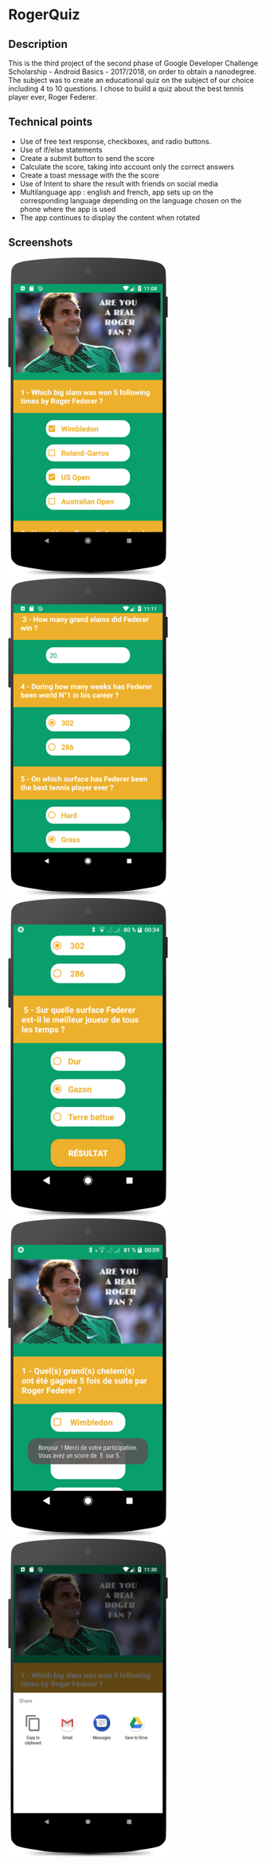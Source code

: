 # RogerQuiz

## Description
This is the third project of the second phase of Google Developer Challenge Scholarship - Android Basics - 2017/2018, on order to obtain a nanodegree. The subject was to create an educational quiz on the subject of our choice including 4 to 10 questions. I chose to build a quiz about the best tennis player ever, Roger Federer.

## Technical points
<ul>
  <li>Use of free text response, checkboxes, and radio buttons.</li>
  <li>Use of if/else statements</li>  <li>Create a submit button to send the score</li> 
  <li>Calculate the score, taking into account only the correct answers</li>
  <li>Create a toast message with the the score</li>
  <li>Use of Intent to share the result with friends on social media</li>
  <li>Multilanguage app : english and french, app sets up on the corresponding language depending on the language chosen on the phone where the app is used</li>
  <li>The app continues to display the content when rotated</li> 
</ul>

## Screenshots
<img src="/images/Screenshot_1.png" width="320" height="640"> <img src="/images/Screenshot_3.png" width="320" height="640"> <img src="/images/Screenshot_6.png" width="320" height="640"><img src="/images/Screenshot_4.png" width="320" height="640"> <img src="/images/Screenshot_2.png" width="320" height="640">

